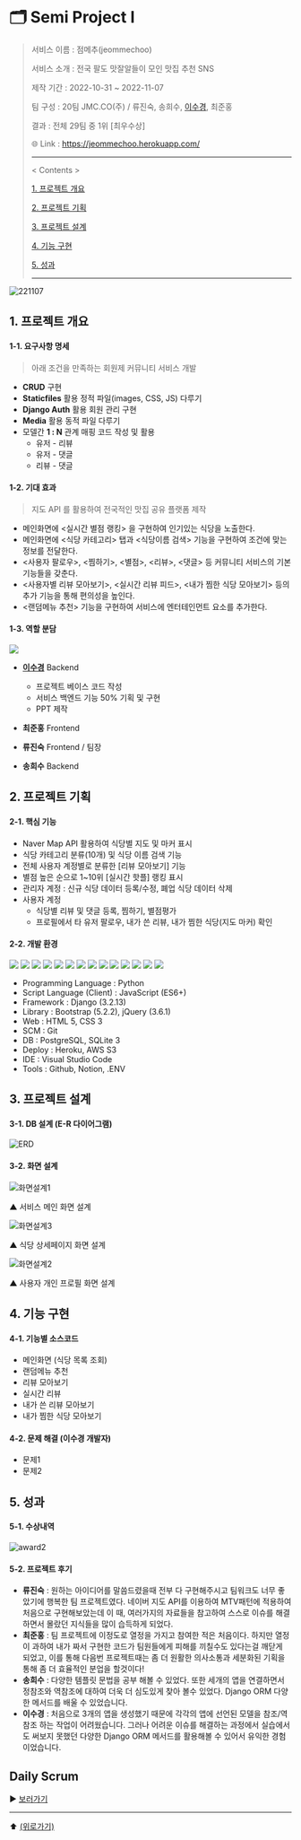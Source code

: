 # 🗂️ Semi Project Ⅰ

> 서비스 이름 : 점메추(jeommechoo)
>
> 서비스 소개 : 전국 팔도 맛잘알들이 모인 맛집 추천 SNS
>
> 제작 기간 : 2022-10-31 ~ 2022-11-07
>
> 팀 구성 : 20팀 JMC.CO(주) / 류진숙, 송희수, [이수경](https://github.com/code-sum), 최준홍
>
> 결과 : 전체 29팀 중 1위 [최우수상]
>
> 🌐 Link : https://jeommechoo.herokuapp.com/
>
> ---
>
> < Contents >
>
> [1. 프로젝트 개요](#1-프로젝트-개요)
>
> [2. 프로젝트 기획](#2-프로젝트-기획)
>
> [3. 프로젝트 설계](#3-프로젝트-설계)
>
> [4. 기능 구현](#4-기능-구현)
>
> [5. 성과](#5-성과)
>
> ---



![221107](https://user-images.githubusercontent.com/106902415/200835463-c81c37c3-236b-4e81-8bbe-9bf6d085eb09.gif)





## 1. 프로젝트 개요

#### 1-1. 요구사항 명세

> 아래 조건을 만족하는 회원제 커뮤니티 서비스 개발

- **CRUD** 구현
- **Staticfiles** 활용 정적 파일(images, CSS, JS) 다루기
- **Django Auth** 활용 회원 관리 구현
- **Media** 활용 동적 파일 다루기
- 모델간 **1 : N** 관계 매핑 코드 작성 및 활용
  - 유저 - 리뷰
  - 유저 - 댓글
  - 리뷰 - 댓글

#### 1-2. 기대 효과

>  지도 API 를 활용하여 전국적인 맛집 공유 플랫폼 제작

- 메인화면에 <실시간 별점 랭킹> 을 구현하여 인기있는 식당을 노출한다.
- 메인화면에 <식당 카테고리> 탭과 <식당이름 검색> 기능을 구현하여 조건에 맞는 정보를 전달한다.
- <사용자 팔로우>, <찜하기>, <별점>, <리뷰>, <댓글> 등 커뮤니티 서비스의 기본 기능들을 갖춘다.
- <사용자별 리뷰 모아보기>, <실시간 리뷰 피드>, <내가 찜한 식당 모아보기> 등의 추가 기능을 통해 편의성을 높인다.
- <랜덤메뉴 추천> 기능을 구현하여 서비스에 엔터테인먼트 요소를 추가한다.

#### 1-3. 역할 분담

<a href="https://github.com/code-sum/2022-Semi-PJT/graphs/contributors">
  <img src="https://contrib.rocks/image?repo=code-sum/2022-Semi-PJT" />
</a>

- [**이수경**](https://github.com/code-sum) Backend
  - 프로젝트 베이스 코드 작성
  - 서비스 백엔드 기능 50% 기획 및 구현
  - PPT 제작
  
- **최준홍** Frontend
  
- **류진숙** Frontend / 팀장
- **송희수** Backend





## 2. 프로젝트 기획

#### 2-1. 핵심 기능

- Naver Map API 활용하여 식당별 지도 및 마커 표시
- 식당 카테고리 분류(10개) 및 식당 이름 검색 기능
- 전체 사용자 계정별로 분류한 [리뷰 모아보기] 기능
- 별점 높은 순으로 1~10위 [실시간 핫플] 랭킹 표시
- 관리자 계정 : 신규 식당 데이터 등록/수정, 폐업 식당 데이터 삭제
- 사용자 계정
  - 식당별 리뷰 및 댓글 등록, 찜하기, 별점평가
  - 프로필에서 타 유저 팔로우, 내가 쓴 리뷰, 내가 찜한 식당(지도 마커) 확인

#### 2-2. 개발 환경

<img src="https://img.shields.io/badge/Python-3776AB?style=flat-square&logo=Python&logoColor=ffffff"/> <img src="https://img.shields.io/badge/JavaScript-F7DF1E?style=flat-square&logo=JavaScript&logoColor=000000"/> <img src="https://img.shields.io/badge/Django-092E20?style=flat-square&logo=Django&logoColor=ffffff"/> <img src="https://img.shields.io/badge/PostgreSQL-092E20?style=flat-square&logo=PostgreSQL&logoColor=ffffff"/> <img src="https://img.shields.io/badge/SQLite-003B57?style=flat-square&logo=SQLite&logoColor=ffffff"/> <img src="https://img.shields.io/badge/Bootstrap-7952B3?style=flat-square&logo=Bootstrap&logoColor=ffffff"/> <img src="https://img.shields.io/badge/jQuery-0769AD?style=flat-square&logo=jQuery&logoColor=FFFFFF"/> <img src="https://img.shields.io/badge/HTML5-E34F26?style=flat-square&logo=HTML5&logoColor=ffffff"/> <img src="https://img.shields.io/badge/CSS3-1572B6?style=flat-square&logo=CSS3&logoColor=ffffff"/> <img src="https://img.shields.io/badge/Git-F05032?style=flat-square&logo=Git&logoColor=ffffff"/> <img src="https://img.shields.io/badge/Visual Studio Code-007ACC?style=flat-square&logo=Visual Studio Code&logoColor=ffffff"/> <img src="https://img.shields.io/badge/GitHub-181717?style=flat-square&logo=GitHub&logoColor=ffffff"/> <img src="https://img.shields.io/badge/Notion-000000?style=flat-square&logo=Notion&logoColor=FFFFFF"/> <img src="https://img.shields.io/badge/.ENV-ECD53F?style=flat-square&logo=.ENV&logoColor=000000"/>

- Programming Language : Python
- Script Language (Client) : JavaScript (ES6+)
- Framework : Django (3.2.13)
- Library : Bootstrap (5.2.2), jQuery (3.6.1)
- Web : HTML 5, CSS 3
- SCM : Git
- DB : PostgreSQL, SQLite 3
- Deploy : Heroku, AWS S3
- IDE : Visual Studio Code
- Tools : Github, Notion, .ENV





## 3. 프로젝트 설계

#### 3-1. DB 설계 (E-R 다이어그램)

![ERD](README.assets/ERD.png)

#### 3-2. 화면 설계

![화면설계1](README.assets/화면설계1.jpg)

▲ 서비스 메인 화면 설계

![화면설계3](README.assets/화면설계3.jpg)

▲ 식당 상세페이지 화면 설계

![화면설계2](README.assets/화면설계2.jpg)

▲ 사용자 개인 프로필 화면 설계





## 4. 기능 구현

#### 4-1. 기능별 소스코드

- 메인화면 (식당 목록 조회)
- 랜덤메뉴 추천
- 리뷰 모아보기
- 실시간 리뷰
- 내가 쓴 리뷰 모아보기
- 내가 찜한 식당 모아보기

#### 4-2. 문제 해결 (이수경 개발자)

- 문제1
- 문제2





## 5. 성과

#### 5-1. 수상내역

![award2](README.assets/award2.png)

#### 5-2. 프로젝트 후기

- **류진숙** : 원하는 아이디어를 말씀드렸을때 전부 다 구현해주시고 팀워크도 너무 좋았기에 행복한 팀 프로젝트였다. 네이버 지도 API를 이용하여 MTV패턴에 적용하여 처음으로 구현해보았는데 이 때, 여러가지의 자료들을 참고하여 스스로 이슈를 해결하면서 몰랐던 지식들을 많이 습득하게 되었다.
- **최준홍** : 팀 프로젝트에 이정도로 열정을 가지고 참여한 적은 처음이다. 하지만 열정이 과하여 내가 짜서 구현한 코드가 팀원들에게 피해를 끼칠수도 있다는걸 깨닫게 되었고, 이를 통해 다음번 프로젝트때는 좀 더 원활한 의사소통과 세분화된 기획을 통해 좀 더 효율적인 분업을 할것이다!
- **송희수** : 다양한 템플릿 문법을 공부 해볼 수 있었다. 또한 세개의 앱을 연결하면서 정참조와 역참조에 대하여 더욱 더 심도있게 찾아 볼수 있었다. Django ORM 다양한 메서드를 배울 수 있었습니다.
- **이수경** : 처음으로 3개의 앱을 생성했기 때문에 각각의 앱에 선언된 모델을 참조/역참조 하는 작업이 어려웠습니다. 그러나 어려운 이슈를 해결하는 과정에서 실습에서도 써보지 못했던 다양한 Django ORM 메서드를 활용해볼 수 있어서 유익한 경험이었습니다.





## Daily Scrum

▶ [보러가기](scrum/)





---

⬆️ [(위로가기)](https://github.com/code-sum/jeommechoo)
